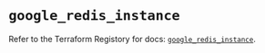# `google_redis_instance`

Refer to the Terraform Registory for docs: [`google_redis_instance`](https://registry.terraform.io/providers/hashicorp/google-beta/5.10.0/docs/resources/google_redis_instance).
